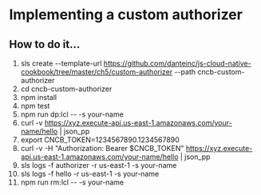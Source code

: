 # Implementing a custom authorizer

## How to do it...
1. sls create --template-url https://github.com/danteinc/js-cloud-native-cookbook/tree/master/ch5/custom-authorizer --path cncb-custom-authorizer
2. cd cncb-custom-authorizer
3. npm install
4. npm test
5. npm run dp:lcl -- -s your-name
6. curl -v https://xyz.execute-api.us-east-1.amazonaws.com/your-name/hello | json_pp
7. export CNCB_TOKEN=1234567890.1234567890
8. curl -v -H "Authorization: Bearer $CNCB_TOKEN"  https://xyz.execute-api.us-east-1.amazonaws.com/your-name/hello | json_pp
9. sls logs -f authorizer -r us-east-1 -s your-name
10. sls logs -f hello -r us-east-1 -s your-name
11. npm run rm:lcl -- -s your-name

